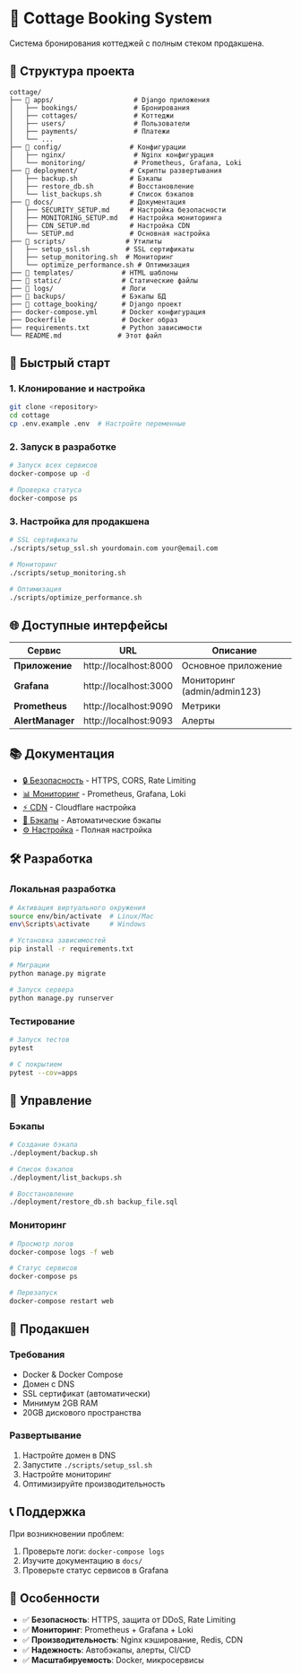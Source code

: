 # 🏡 Cottage Booking System

Система бронирования коттеджей с полным стеком продакшена.

## 📁 Структура проекта

```
cottage/
├── 📁 apps/                    # Django приложения
│   ├── bookings/              # Бронирования
│   ├── cottages/              # Коттеджи
│   ├── users/                 # Пользователи
│   ├── payments/              # Платежи
│   └── ...
├── 📁 config/                 # Конфигурации
│   ├── nginx/                 # Nginx конфигурация
│   └── monitoring/            # Prometheus, Grafana, Loki
├── 📁 deployment/             # Скрипты развертывания
│   ├── backup.sh             # Бэкапы
│   ├── restore_db.sh         # Восстановление
│   └── list_backups.sh       # Список бэкапов
├── 📁 docs/                   # Документация
│   ├── SECURITY_SETUP.md     # Настройка безопасности
│   ├── MONITORING_SETUP.md   # Настройка мониторинга
│   ├── CDN_SETUP.md          # Настройка CDN
│   └── SETUP.md              # Основная настройка
├── 📁 scripts/               # Утилиты
│   ├── setup_ssl.sh         # SSL сертификаты
│   ├── setup_monitoring.sh  # Мониторинг
│   └── optimize_performance.sh # Оптимизация
├── 📁 templates/            # HTML шаблоны
├── 📁 static/               # Статические файлы
├── 📁 logs/                 # Логи
├── 📁 backups/              # Бэкапы БД
├── 📁 cottage_booking/      # Django проект
├── docker-compose.yml      # Docker конфигурация
├── Dockerfile              # Docker образ
├── requirements.txt        # Python зависимости
└── README.md              # Этот файл
```

## 🚀 Быстрый старт

### 1. Клонирование и настройка
```bash
git clone <repository>
cd cottage
cp .env.example .env  # Настройте переменные
```

### 2. Запуск в разработке
```bash
# Запуск всех сервисов
docker-compose up -d

# Проверка статуса
docker-compose ps
```

### 3. Настройка для продакшена
```bash
# SSL сертификаты
./scripts/setup_ssl.sh yourdomain.com your@email.com

# Мониторинг
./scripts/setup_monitoring.sh

# Оптимизация
./scripts/optimize_performance.sh
```

## 🌐 Доступные интерфейсы

| Сервис | URL | Описание |
|--------|-----|----------|
| **Приложение** | http://localhost:8000 | Основное приложение |
| **Grafana** | http://localhost:3000 | Мониторинг (admin/admin123) |
| **Prometheus** | http://localhost:9090 | Метрики |
| **AlertManager** | http://localhost:9093 | Алерты |

## 📚 Документация

- [🔒 Безопасность](docs/SECURITY_SETUP.md) - HTTPS, CORS, Rate Limiting
- [📊 Мониторинг](docs/MONITORING_SETUP.md) - Prometheus, Grafana, Loki
- [⚡ CDN](docs/CDN_SETUP.md) - Cloudflare настройка
- [🔄 Бэкапы](docs/BACKUP.md) - Автоматические бэкапы
- [⚙️ Настройка](docs/SETUP.md) - Полная настройка

## 🛠️ Разработка

### Локальная разработка
```bash
# Активация виртуального окружения
source env/bin/activate  # Linux/Mac
env\Scripts\activate     # Windows

# Установка зависимостей
pip install -r requirements.txt

# Миграции
python manage.py migrate

# Запуск сервера
python manage.py runserver
```

### Тестирование
```bash
# Запуск тестов
pytest

# С покрытием
pytest --cov=apps
```

## 🔧 Управление

### Бэкапы
```bash
# Создание бэкапа
./deployment/backup.sh

# Список бэкапов
./deployment/list_backups.sh

# Восстановление
./deployment/restore_db.sh backup_file.sql
```

### Мониторинг
```bash
# Просмотр логов
docker-compose logs -f web

# Статус сервисов
docker-compose ps

# Перезапуск
docker-compose restart web
```

## 🚀 Продакшен

### Требования
- Docker & Docker Compose
- Домен с DNS
- SSL сертификат (автоматически)
- Минимум 2GB RAM
- 20GB дискового пространства

### Развертывание
1. Настройте домен в DNS
2. Запустите `./scripts/setup_ssl.sh`
3. Настройте мониторинг
4. Оптимизируйте производительность

## 📞 Поддержка

При возникновении проблем:
1. Проверьте логи: `docker-compose logs`
2. Изучите документацию в `docs/`
3. Проверьте статус сервисов в Grafana

## 🎯 Особенности

- ✅ **Безопасность**: HTTPS, защита от DDoS, Rate Limiting
- ✅ **Мониторинг**: Prometheus + Grafana + Loki
- ✅ **Производительность**: Nginx кэширование, Redis, CDN
- ✅ **Надежность**: Автобэкапы, алерты, CI/CD
- ✅ **Масштабируемость**: Docker, микросервисы